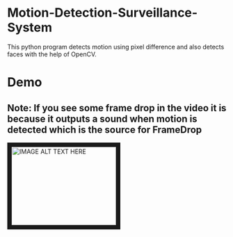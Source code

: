 # Motion-Detection-Surveillance-System
This python program detects motion using pixel difference and also detects faces with the help of OpenCV.

# Demo
## Note: If you see some frame drop in the video it is because it outputs a sound when motion is detected which is the source for FrameDrop
<a href="http://www.youtube.com/watch?feature=player_embedded&v=pBsEbm6spcA
" target="_blank"><img src="http://img.youtube.com/vi/pBsEbm6spcA/0.jpg" 
alt="IMAGE ALT TEXT HERE" width="240" height="180" border="10" /></a>

